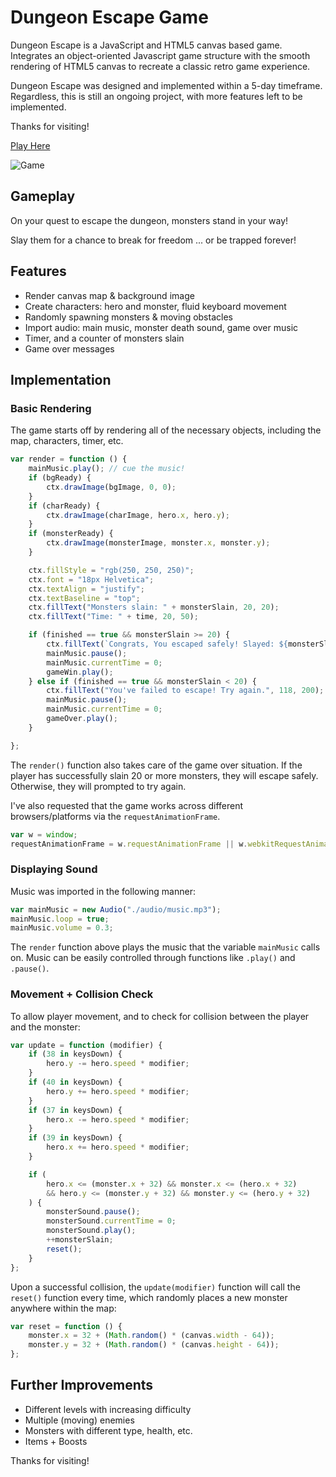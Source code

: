 # Dungeon Escape Game

Dungeon Escape is a JavaScript and HTML5 canvas based game. Integrates an object-oriented Javascript game structure with the smooth rendering of HTML5 canvas to recreate a classic retro game experience.

Dungeon Escape was designed and implemented within a 5-day timeframe. Regardless, this is still an ongoing project, with more features left to be implemented. 

Thanks for visiting!

[Play Here](https://mattjang96.github.io/Dungeon-Escape/)

![Game](https://s3-us-west-1.amazonaws.com/shuttr-dev-seeds/Dungeon.png)

## Gameplay
On your quest to escape the dungeon, monsters stand in your way! 

Slay them for a chance to break for freedom ... or be trapped forever!

## Features 

- Render canvas map & background image
- Create characters: hero and monster, fluid keyboard movement
- Randomly spawning monsters & moving obstacles 
- Import audio: main music, monster death sound, game over music
- Timer, and a counter of monsters slain
- Game over messages

## Implementation
### Basic Rendering
The game starts off by rendering all of the necessary objects, including the map, characters, timer, etc. 
```javascript
var render = function () {
    mainMusic.play(); // cue the music!
    if (bgReady) {
        ctx.drawImage(bgImage, 0, 0);
    }
    if (charReady) {
        ctx.drawImage(charImage, hero.x, hero.y);
    }
    if (monsterReady) {
        ctx.drawImage(monsterImage, monster.x, monster.y);
    }

    ctx.fillStyle = "rgb(250, 250, 250)";
    ctx.font = "18px Helvetica";
    ctx.textAlign = "justify";
    ctx.textBaseline = "top";
    ctx.fillText("Monsters slain: " + monsterSlain, 20, 20);
    ctx.fillText("Time: " + time, 20, 50);

    if (finished == true && monsterSlain >= 20) {
        ctx.fillText(`Congrats, You escaped safely! Slayed: ${monsterSlain} monsters.`, 50, 220);mainMusic.play();
        mainMusic.pause();
        mainMusic.currentTime = 0;
        gameWin.play();
    } else if (finished == true && monsterSlain < 20) {
        ctx.fillText("You've failed to escape! Try again.", 118, 200);
        mainMusic.pause();
        mainMusic.currentTime = 0;
        gameOver.play();
    }

};
``` 
The `render()` function also takes care of the game over situation. If the player has successfully slain 20 or more monsters, they will escape safely. Otherwise, they will prompted to try again.

I've also requested that the game works across different browsers/platforms via the `requestAnimationFrame`.
```javascript
var w = window;
requestAnimationFrame = w.requestAnimationFrame || w.webkitRequestAnimationFrame || w.msRequestAnimationFrame || w.mozRequestAnimationFrame;
```
### Displaying Sound
Music was imported in the following manner:
```javascript
var mainMusic = new Audio("./audio/music.mp3");
mainMusic.loop = true;
mainMusic.volume = 0.3;
```
The `render` function above plays the music that the variable `mainMusic` calls on. Music can be easily controlled through functions like `.play()` and `.pause()`. 

### Movement + Collision Check
To allow player movement, and to check for collision between the player and the monster:
```javascript  
var update = function (modifier) {
    if (38 in keysDown) {
        hero.y -= hero.speed * modifier;
    }
    if (40 in keysDown) { 
        hero.y += hero.speed * modifier;
    }
    if (37 in keysDown) {
        hero.x -= hero.speed * modifier;
    }
    if (39 in keysDown) { 
        hero.x += hero.speed * modifier;
    }

    if (
        hero.x <= (monster.x + 32) && monster.x <= (hero.x + 32)
        && hero.y <= (monster.y + 32) && monster.y <= (hero.y + 32)
    ) {
        monsterSound.pause();
        monsterSound.currentTime = 0;
        monsterSound.play();
        ++monsterSlain;
        reset();
    }
};
```
Upon a successful collision, the `update(modifier)` function will call the `reset()` function every time, which randomly places a new monster anywhere within the map:
```javascript
var reset = function () {
    monster.x = 32 + (Math.random() * (canvas.width - 64));
    monster.y = 32 + (Math.random() * (canvas.height - 64));
};
```

## Further Improvements

- Different levels with increasing difficulty
- Multiple (moving) enemies 
- Monsters with different type, health, etc.
- Items + Boosts

Thanks for visiting!
